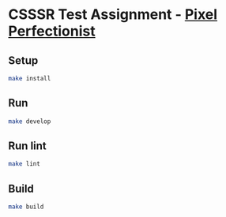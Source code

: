 # CSSSR Test Assignment - [Pixel Perfectionist](https://csssr.com/ru-ru/jobs/pixel-perfectionist)

## Setup

```sh
make install
```

## Run

```sh
make develop
```

## Run lint

```sh
make lint
```

## Build

```sh
make build
```

